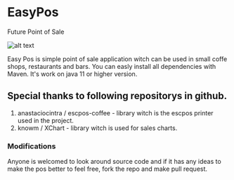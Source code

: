 # EasyPos

Future Point of Sale

![alt text](https://i.ibb.co/mNhbsv6/pos-white.png)

Easy Pos is simple point of sale application witch can be used in small coffe shops, restaurants and bars.
You can easly install all dependencies with Maven.
It's work on java 11 or higher version.

## Special thanks to following repositorys in github.
1)  anastaciocintra / escpos-coffee - library witch is the escpos printer used in the project.
2)  knowm / XChart - library witch is used for sales charts.  

### Modifications
Anyone is welcomed to look around source code and if it has any ideas to make the pos better to feel free, fork the repo and make pull request.
